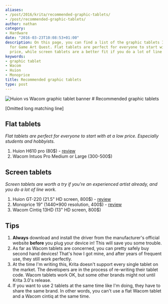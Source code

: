 ```yaml
---
aliases:
- /post/2016/krita/recommended-graphic-tablets/
- /post/recommended-graphic-tablets/
author: nathan
category:
- Hardware
date: "2016-03-23T10:08:53+01:00"
description: On this page, you can find a list of the graphic tablets I recommend
  for Game Art Quest. Flat tablets are perfect for everyone to start with at a low
  price, while screen tablets are a better fit if you do a lot of line work.
keywords:
- graphic tablet
- Wacom
- Huion
- Monoprice
title: Recommended graphic tablets
type: post
---
```



<img src="/img/post/hardware/huion-vs-wacom.jpg" alt="Huion vs Wacom graphic tablet banner" class="img-responsive" />
# Recommended graphic tablets

[Omitted long matching line]

## Flat tablets

_Flat tablets are perfect for everyone to start with at a low price. Especially students and hobbyists._

1. Huion H610 pro (80$) - [review](//frenden.com/post/87110791272/huion-h610-pro-h610-k58-graphics-tablet-review)
2. Wacom Intuos Pro Medium or Large (300-500$)

## Screen tablets

_Screen tablets are worth a try if you're an experienced artist already, and you do a lot of line work._

1. Huion GT-220 (21.5" HD screen, 800$) - [review](//frenden.com/image/118056589592)
2. Monoprice 19" (1440*900 resolution, 400$) - [review](//frenden.com/post/69444810884/review-monoprice-19-tablet-monitor-wacom-take)
3. Wacom Cintiq 13HD (13" HD screen, 800$)

## Tips

1. **Always** download and install the driver from the manufacturer's official website **before** you plug your device in! This will save you some trouble.
2. As far as Wacom tablets are concerned, you can pretty safely buy second hand devices! That's how I got mine, and after years of frequent use, they still work perfectly.
3. At the time I'm writing this, Krita doesn't support every single tablet on the market. The developers are in the process of re-writing their tablet code. Wacom tablets work OK, but some other brands might not until Krita 3.0's release.
4. If you want to use 2 tablets at the same time like I'm doing, they have to share the same brand. In other words, you can't use a flat Wacom tablet and a Wacom cintiq at the same time.
